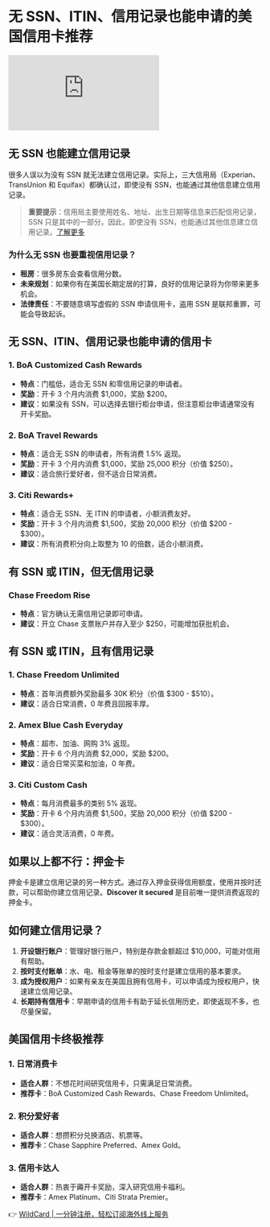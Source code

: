 # 无 SSN、ITIN、信用记录也能申请的美国信用卡推荐

![信用卡持有者](https://depositphotos.com/photo/beautiful-young-woman-smiling-while-holding-credit-card-using-smartphone-266802140.html)

## 无 SSN 也能建立信用记录

很多人误以为没有 SSN 就无法建立信用记录。实际上，三大信用局（Experian、TransUnion 和 Equifax）都确认过，即使没有 SSN，也能通过其他信息建立信用记录。

> **重要提示**：信用局主要使用姓名、地址、出生日期等信息来匹配信用记录，SSN 只是其中的一部分。因此，即使没有 SSN，也能通过其他信息建立信用记录。[了解更多](#)

### 为什么无 SSN 也要重视信用记录？

- **租房**：很多房东会查看信用分数。
- **未来规划**：如果你有在美国长期定居的打算，良好的信用记录将为你带来更多机会。
- **法律责任**：不要随意填写虚假的 SSN 申请信用卡，盗用 SSN 是联邦重罪，可能会导致起诉。

## 无 SSN、ITIN、信用记录也能申请的信用卡

### 1. **BoA Customized Cash Rewards**
- **特点**：门槛低，适合无 SSN 和零信用记录的申请者。
- **奖励**：开卡 3 个月内消费 $1,000，奖励 $200。
- **建议**：如果没有 SSN，可以选择去银行柜台申请，但注意柜台申请通常没有开卡奖励。

### 2. **BoA Travel Rewards**
- **特点**：适合无 SSN 的申请者，所有消费 1.5% 返现。
- **奖励**：开卡 3 个月内消费 $1,000，奖励 25,000 积分（价值 $250）。
- **建议**：适合旅行爱好者，但不适合日常消费。

### 3. **Citi Rewards+**
- **特点**：适合无 SSN、无 ITIN 的申请者，小额消费友好。
- **奖励**：开卡 3 个月内消费 $1,500，奖励 20,000 积分（价值 $200 - $300）。
- **建议**：所有消费积分向上取整为 10 的倍数，适合小额消费。

## 有 SSN 或 ITIN，但无信用记录

### **Chase Freedom Rise**
- **特点**：官方确认无需信用记录即可申请。
- **建议**：开立 Chase 支票账户并存入至少 $250，可能增加获批机会。

## 有 SSN 或 ITIN，且有信用记录

### 1. **Chase Freedom Unlimited**
- **特点**：首年消费额外奖励最多 30K 积分（价值 $300 - $510）。
- **建议**：适合日常消费，0 年费且回报丰厚。

### 2. **Amex Blue Cash Everyday**
- **特点**：超市、加油、网购 3% 返现。
- **奖励**：开卡 6 个月内消费 $2,000，奖励 $200。
- **建议**：适合日常买菜和加油，0 年费。

### 3. **Citi Custom Cash**
- **特点**：每月消费最多的类别 5% 返现。
- **奖励**：开卡 6 个月内消费 $1,500，奖励 20,000 积分（价值 $200 - $300）。
- **建议**：适合灵活消费，0 年费。

## 如果以上都不行：押金卡

押金卡是建立信用记录的另一种方式。通过存入押金获得信用额度，使用并按时还款，可以帮助你建立信用记录。**Discover it secured** 是目前唯一提供消费返现的押金卡。

## 如何建立信用记录？

1. **开设银行账户**：管理好银行账户，特别是存款金额超过 $10,000，可能对信用有帮助。
2. **按时支付账单**：水、电、租金等账单的按时支付是建立信用的基本要求。
3. **成为授权用户**：如果有亲友在美国且拥有信用卡，可以申请成为授权用户，快速建立信用记录。
4. **长期持有信用卡**：早期申请的信用卡有助于延长信用历史，即使返现不多，也尽量保留。

## 美国信用卡终极推荐

### 1. **日常消费卡**
- **适合人群**：不想花时间研究信用卡，只需满足日常消费。
- **推荐卡**：BoA Customized Cash Rewards、Chase Freedom Unlimited。

### 2. **积分爱好者**
- **适合人群**：想攒积分兑换酒店、机票等。
- **推荐卡**：Chase Sapphire Preferred、Amex Gold。

### 3. **信用卡达人**
- **适合人群**：热衷于薅开卡奖励，深入研究信用卡福利。
- **推荐卡**：Amex Platinum、Citi Strata Premier。

👉 [WildCard | 一分钟注册，轻松订阅海外线上服务](https://bbtdd.com/WildCard)